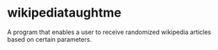 # wikipediataughtme
A program that enables a user to receive randomized wikipedia articles based on certain parameters.
